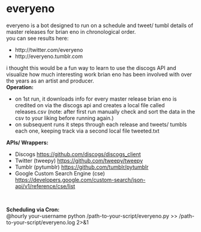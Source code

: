 everyeno
========
everyeno is a bot designed to run on a schedule and tweet/ tumbl details of master releases for brian eno in chronological order. </br>
you can see results here:</br>
<ul>
   <li>http://twitter.com/everyeno</li>
   <li> http://everyeno.tumblr.com</li>
</ul>
i thought this would be a fun way to learn to use the discogs API and visualize how much interesting work brian eno has been involved with over the years as an artist and producer. </br>
<b>Operation:</b> </br>
<ul>
    <li>on 1st run, it downloads info for every master release brian eno is credited on via the discogs api and creates a local file called releases.csv (note: after first run manually check and sort the data in the csv to your liking before running again.)</li>
    <li>on subsequent runs it steps through each release and tweets/ tumbls each one, keeping track via a second local file  tweeted.txt</li>
</ul>

<b>APIs/ Wrappers:</b> </br>
  - Discogs https://github.com/discogs/discogs_client
  - Twitter (tweepy) https://github.com/tweepy/tweepy
  - Tumblr (pytumblr) https://github.com/tumblr/pytumblr
  - Google Custom Search Engine (cse) https://developers.google.com/custom-search/json-api/v1/reference/cse/list
</br>

<b>Scheduling via Cron:</b> </br>
        @hourly your-username python /path-to-your-script/everyeno.py >> /path-to-your-script/everyeno.log 2>&1

